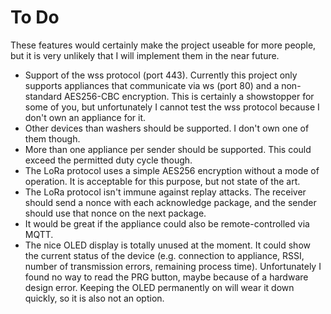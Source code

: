 # To Do

These features would certainly make the project useable for more people, but it is very unlikely that I will implement them in the near future.

* Support of the wss protocol (port 443). Currently this project only supports appliances that communicate via ws (port 80) and a non-standard AES256-CBC encryption. This is certainly a showstopper for some of you, but unfortunately I cannot test the wss protocol because I don't own an appliance for it.
* Other devices than washers should be supported. I don't own one of them though.
* More than one appliance per sender should be supported. This could exceed the permitted duty cycle though.
* The LoRa protocol uses a simple AES256 encryption without a mode of operation. It is acceptable for this purpose, but not state of the art.
* The LoRa protocol isn't immune against replay attacks. The receiver should send a nonce with each acknowledge package, and the sender should use that nonce on the next package.
* It would be great if the appliance could also be remote-controlled via MQTT.
* The nice OLED display is totally unused at the moment. It could show the current status of the device (e.g. connection to appliance, RSSI, number of transmission errors, remaining process time). Unfortunately I found no way to read the PRG button, maybe because of a hardware design error. Keeping the OLED permanently on will wear it down quickly, so it is also not an option.

